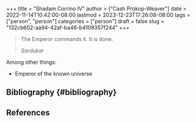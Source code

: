 +++
title = "Shadam Corrino IV"
author = ["Cash Prokop-Weaver"]
date = 2022-11-14T10:42:00-08:00
lastmod = 2023-12-23T17:26:08-08:00
tags = ["person", "person"]
categories = ["person"]
draft = false
slug = "132cb602-aa94-42af-ba46-b4109357f244"
+++

> The Emperor commands it. It is done.
>
> _Sardukar_

Among other things:

-   Emperor of the known universe


## Bibliography {#bibliography}

## References

<style>.csl-entry{text-indent: -1.5em; margin-left: 1.5em;}</style><div class="csl-bib-body">
</div>
